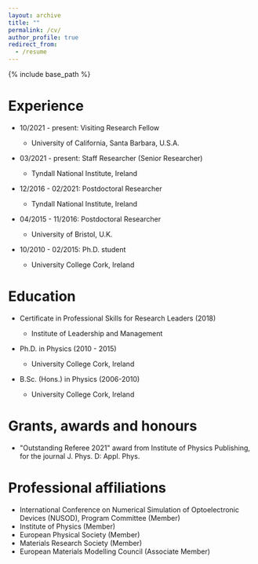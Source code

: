 ```yaml
---
layout: archive
title: ""
permalink: /cv/
author_profile: true
redirect_from:
  - /resume
---
```


{% include base_path %}

Experience
======
* 10/2021 - present: Visiting Research Fellow
  * University of California, Santa Barbara, U.S.A.

* 03/2021 - present: Staff Researcher (Senior Researcher)
  * Tyndall National Institute, Ireland

* 12/2016 - 02/2021: Postdoctoral Researcher
  * Tyndall National Institute, Ireland

* 04/2015 - 11/2016: Postdoctoral Researcher
  * University of Bristol, U.K.

* 10/2010 - 02/2015: Ph.D. student
  * University College Cork, Ireland


Education
======
* Certificate in Professional Skills for Research Leaders (2018)
  * Institute of Leadership and Management

* Ph.D. in Physics (2010 - 2015)
  * University College Cork, Ireland
  
* B.Sc. (Hons.) in Physics (2006-2010)
  * University College Cork, Ireland

  
Grants, awards and honours
======
* "Outstanding Referee 2021" award from Institute of Physics Publishing, for the journal J. Phys. D: Appl. Phys.
  
  
Professional affiliations
======
* International Conference on Numerical Simulation of Optoelectronic Devices (NUSOD), Program Committee (Member)
* Institute of Physics (Member)
* European Physical Society (Member)
* Materials Research Society (Member)
* European Materials Modelling Council (Associate Member) 
